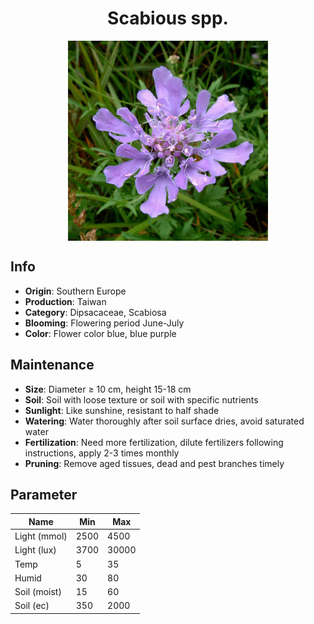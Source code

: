 <h1 align='center'>Scabious spp.</h1>
<p align="center">
    <img 
        align='center'
        width='320'
        src="../images/scabious spp.png" 
        alt='Scabious spp.' />
</p>

## Info

 - **Origin**: Southern Europe
 - **Production**: Taiwan
 - **Category**: Dipsacaceae, Scabiosa
 - **Blooming**: Flowering period June-July
 - **Color**: Flower color blue, blue purple

## Maintenance

 - **Size**: Diameter ≥ 10 cm, height 15-18 cm
 - **Soil**: Soil with loose texture or soil with specific nutrients
 - **Sunlight**: Like sunshine, resistant to half shade
 - **Watering**: Water thoroughly after soil surface dries, avoid saturated water
 - **Fertilization**: Need more fertilization, dilute fertilizers following instructions, apply 2-3 times monthly
 - **Pruning**: Remove aged tissues, dead and pest branches timely

## Parameter

| Name         | Min  | Max   |
|--------------|------|-------|
| Light (mmol) | 2500 | 4500  |
| Light (lux)  | 3700 | 30000 |
| Temp         | 5    | 35    |
| Humid        | 30   | 80    |
| Soil (moist) | 15   | 60    |
| Soil (ec)    | 350  | 2000  |